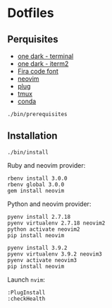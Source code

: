 # Dotfiles

## Perquisites
* [one dark - terminal](https://github.com/denysdovhan/one-gnome-terminal)
* [one dark - iterm2](https://github.com/anunez/one-dark-iterm/blob/master/one-dark.itermcolors)
* [Fira code font](https://github.com/tonsky/FiraCode)
* [neovim](https://github.com/neovim/neovim)
* [plug](https://github.com/junegunn/vim-plug)
* [tmux](https://github.com/tmux/tmux)
* [conda](https://www.digitalocean.com/community/tutorials/how-to-install-anaconda-on-ubuntu-18-04-quickstart)

`./bin/prerequisites`

## Installation
`./bin/install`

Ruby and neovim provider:
```
rbenv install 3.0.0
rbenv global 3.0.0
gem install neovim
```

Python and neovim provider:
```
pyenv install 2.7.18
pyenv virtualenv 2.7.18 neovim2
python activate neovim2
pip install neovim

pyenv install 3.9.2
pyenv virtualenv 3.9.2 neovim3
pyenv activate neovim3
pip install neovim
```

Launch `nvim`:
```
:PlugInstall
:checkHealth
```
